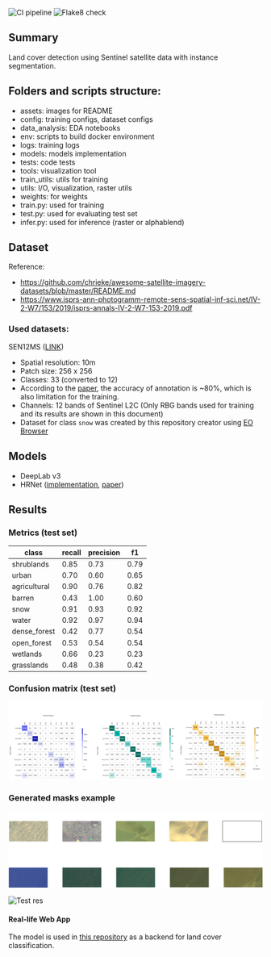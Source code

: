 ![CI pipeline](https://github.com/mintusf/land_cover_tracking/actions/workflows/unittests.yml/badge.svg?branch=main)
![Flake8 check](https://github.com/mintusf/land_cover_tracking/actions/workflows/flake8.yml/badge.svg?branch=main)

## Summary
Land cover detection using Sentinel satellite data with instance segmentation.

## Folders and scripts structure:
* assets: images for README
* config: training configs, dataset configs
* data_analysis: EDA notebooks
* env: scripts to build docker environment
* logs: training logs
* models: models implementation
* tests: code tests
* tools: visualization tool
* train_utils: utils for training
* utils: I/O, visualization, raster utils
* weights: for weights
* train.py: used for training
* test.py: used for evaluating test set
* infer.py: used for inference (raster or alphablend)

## Dataset
Reference:
* https://github.com/chrieke/awesome-satellite-imagery-datasets/blob/master/README.md
* https://www.isprs-ann-photogramm-remote-sens-spatial-inf-sci.net/IV-2-W7/153/2019/isprs-annals-IV-2-W7-153-2019.pdf

### Used datasets:
SEN12MS ([LINK](https://mediatum.ub.tum.de/1474000))
* Spatial resolution: 10m
* Patch size: 256 x 256
* Classes: 33 (converted to 12)
* According to the [paper](https://www.isprs-ann-photogramm-remote-sens-spatial-inf-sci.net/IV-2-W7/153/2019/isprs-annals-IV-2-W7-153-2019.pdf), the accuracy of annotation is ~80%, which is also limitation for the training.
* Channels: 12 bands of Sentinel L2C (Only RBG bands used for training and its results are shown in this document)
* Dataset for class `snow` was created by this repository creator using [EO Browser](https://apps.sentinel-hub.com/eo-browser/)


## Models
* DeepLab v3
* HRNet ([implementation](https://github.com/HRNet/HRNet-Semantic-Segmentation), [paper](https://arxiv.org/pdf/1904.04514.pdf))


## Results

### **Metrics (test set)**

| class | recall | precision  |      f1|
|-|-|-|-|
| shrublands    | 0.85 |  0.73  |0.79|
| urban         | 0.70 |  0.60  |0.65|
| agricultural  | 0.90 |  0.76  |0.82|
| barren        | 0.43 |  1.00  |0.60|
| snow          | 0.91 |  0.93  |0.92|
| water         | 0.92 |  0.97  |0.94|
| dense_forest  | 0.42 |  0.77  |0.54|
| open_forest   | 0.53 |  0.54  |0.54|
| wetlands      | 0.66 |  0.23  |0.23|
| grasslands    | 0.48 |  0.38  |0.42|


### **Confusion matrix (test set)**
![Confusion_matrix](assets/matrix.png)


### **Generated masks example**

![Colors](assets/colors.png)

![Test res](assets/test_res.jpg)

#### Real-life Web App
The model is used in [this repository](https://github.com/mintusf/land_cover_tracking) as a backend for land cover classification.
